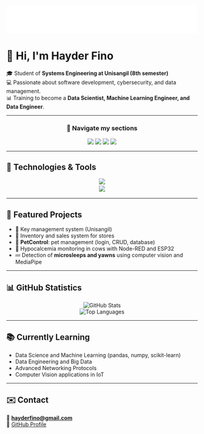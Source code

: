 <p align="center">
  <img src="./assets/intro.svg" alt="Intro animation" />
</p>

# 👋 Hi, I'm Hayder Fino  

🎓 Student of **Systems Engineering at Unisangil (8th semester)**  
💻 Passionate about software development, cybersecurity, and data management.  
📊 Training to become a **Data Scientist, Machine Learning Engineer, and Data Engineer**.  

---

<div align="center">

### 🔹 Navigate my sections
<a href="#tech"><img src="https://img.shields.io/badge/-Technologies-007396?style=for-the-badge&logo=github&logoColor=white" /></a>
<a href="#projects"><img src="https://img.shields.io/badge/-Projects-2496ED?style=for-the-badge&logo=github&logoColor=white" /></a>
<a href="#stats"><img src="https://img.shields.io/badge/-Statistics-FF9800?style=for-the-badge&logo=github&logoColor=white" /></a>
<a href="#learning"><img src="https://img.shields.io/badge/-Learning-4CAF50?style=for-the-badge&logo=github&logoColor=white" /></a>
</div>

---

## 🚀 Technologies & Tools <a name="tech"></a>  
<div align="center">

<img src="https://skillicons.dev/icons?i=java,python,js,html,css,bootstrap,mysql,firebase,postgresql,mongodb,linux,docker,anaconda,arduino,raspberrypi" /><br>
<img src="https://skillicons.dev/icons?i=opencv,numpy,pandas,git,maven,npm,pnpm" />

</div>

---

## 📌 Featured Projects <a name="projects"></a>  
- 🔑 Key management system (Unisangil)  
- 🛒 Inventory and sales system for stores  
- 🐾 **PetControl**: pet management (login, CRUD, database)  
- 🐄 Hypocalcemia monitoring in cows with Node-RED and ESP32  
- 💤 Detection of **microsleeps and yawns** using computer vision and MediaPipe  

---

## 📊 GitHub Statistics <a name="stats"></a>  
<div align="center">

![GitHub Stats](https://github-readme-stats.vercel.app/api?username=HayderFino&show_icons=true&theme=default)  
![Top Languages](https://github-readme-stats.vercel.app/api/top-langs/?username=HayderFino&layout=compact&theme=default)

</div>

---

## 📚 Currently Learning <a name="learning"></a>  
- Data Science and Machine Learning (pandas, numpy, scikit-learn)  
- Data Engineering and Big Data  
- Advanced Networking Protocols  
- Computer Vision applications in IoT  

---

## ✉️ Contact
📩 **hayderfino@gmail.com**  
🔗 [GitHub Profile](https://github.com/HayderFino)  

